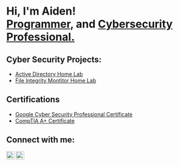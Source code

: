 <h1>Hi, I'm Aiden! <br/><a href="https://github.com/brostski">Programmer</a>, and <a href="https://www.linkedin.com/in/aiden-brost-35040b63//">Cybersecurity Professional.</a>

<h2>Cyber Security Projects:</h2>


  - [Active Directory Home Lab](https://github.com/brostski/ActiveDirectoryLab/tree/main)
  - [File Integrity Montitor Home Lab](https://github.com/brostski/FileIntegrityMonitorLab)


<h2>Certifications</h2>

- [Google Cyber Security Professional Certificate](https://www.credly.com/badges/a31f449c-7eaa-4bc2-9ddc-ca74f67c36b2/public_url)
- [CompTIA A+ Certificate](https://www.credly.com/badges/adb8e2ad-aee8-40e3-ab11-816f728b93b1/public_url)


<h2>Connect with me:</h2>

[<img align="left" alt="Aiden Brost | X" width="22px" src="https://banner2.cleanpng.com/20240119/bkq/transparent-x-icon-black-and-white-x-in-the-1710889063979.webp" />][X]
[<img align="left" alt="Aiden Brost | LinkedIn" width="22px" src="https://uxwing.com/wp-content/themes/uxwing/download/brands-and-social-media/linkedin-app-white-icon.png" />][linkedin]


[X]: https://x.com/Brostski
[linkedin]: https://www.linkedin.com/in/aiden-brost-35040b63/

<!--
**joshmadakor1/joshmadakor1** is a ✨ _special_ ✨ repository because its `README.md` (this file) appears on your GitHub profile.

Here are some ideas to get you started:

- 🔭 I’m currently working on ...
- 🌱 I’m currently learning ...
- 👯 I’m looking to collaborate on ...
- 🤔 I’m looking for help with ...
- 💬 Ask me about ...
- 📫 How to reach me: ...
- 😄 Pronouns: ...
- ⚡ Fun fact: ...
-->
